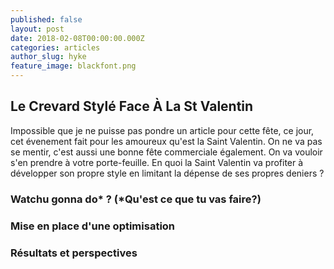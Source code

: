 ```yaml
---
published: false
layout: post
date: 2018-02-08T00:00:00.000Z
categories: articles
author_slug: hyke
feature_image: blackfont.png
---
```

## Le Crevard Stylé Face À La St Valentin

Impossible que je ne puisse pas pondre un article pour cette fête, ce jour, cet évenement fait pour les amoureux qu'est la Saint Valentin. On ne va pas se mentir, c'est aussi une bonne fête commerciale également. On va vouloir s'en prendre à votre porte-feuille. En quoi la Saint Valentin va profiter à développer son propre style en limitant la dépense de ses propres deniers ?

### Watchu gonna do* ? (*Qu'est ce que tu vas faire?)

### Mise en place d'une optimisation

### Résultats et perspectives